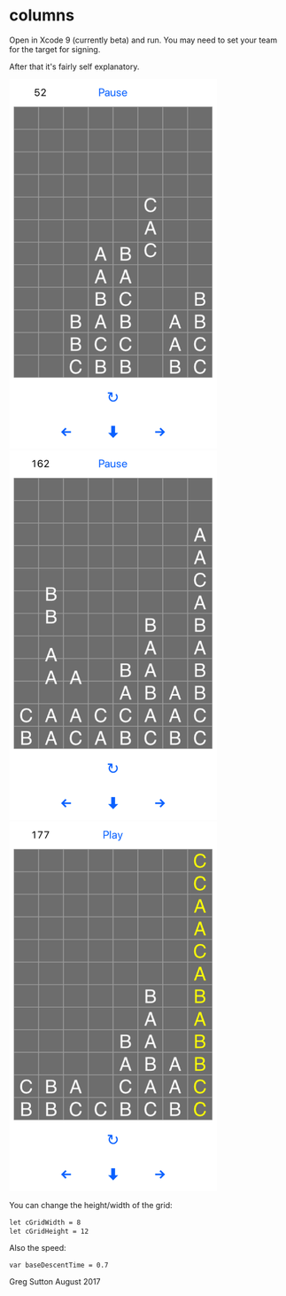 # columns
Open in Xcode 9 (currently beta) and run. You may need to set your team for the target for signing.

After that it's fairly self explanatory.

<img src="screenshot1.png" width="375" height="667" />
<img src="screenshot2.png" width="375" height="667" />
<img src="screenshot3.png" width="375" height="667" />

You can change the height/width of the grid:

    let cGridWidth = 8
    let cGridHeight = 12

Also the speed:

    var baseDescentTime = 0.7



 Greg Sutton
 August 2017
